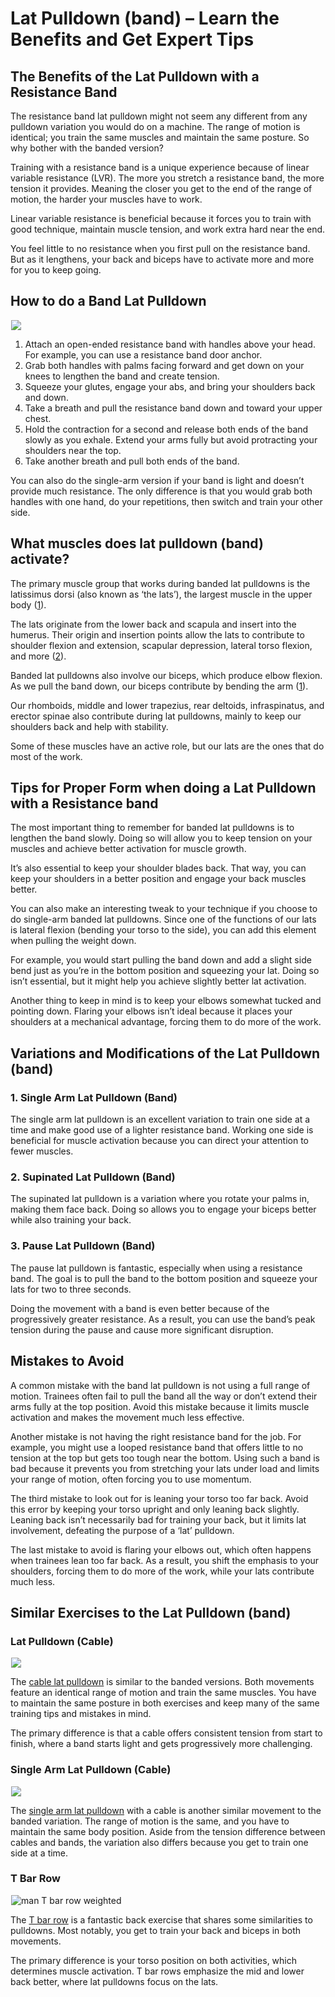 # Lat Pulldown (band) – Learn the Benefits and Get Expert Tips

## The Benefits of the Lat Pulldown with a Resistance Band

The resistance band lat pulldown might not seem any different from any pulldown variation you would do on a machine. The range of motion is identical; you train the same muscles and maintain the same posture. So why bother with the banded version?

Training with a resistance band is a unique experience because of linear variable resistance (LVR). The more you stretch a resistance band, the more tension it provides. Meaning the closer you get to the end of the range of motion, the harder your muscles have to work. 

Linear variable resistance is beneficial because it forces you to train with good technique, maintain muscle tension, and work extra hard near the end. 

You feel little to no resistance when you first pull on the resistance band. But as it lengthens, your back and biceps have to activate more and more for you to keep going. 

## How to do a Band Lat Pulldown 

![](data:image/gif;base64,R0lGODlhAQABAAAAACH5BAEKAAEALAAAAAABAAEAAAICTAEAOw==)![](https://pump-app.s3.eu-west-2.amazonaws.com/exercise-assets/09741101-Band-close-grip-pulldown_Back_small.jpg)

  1. Attach an open-ended resistance band with handles above your head. For example, you can use a resistance band door anchor.
  2. Grab both handles with palms facing forward and get down on your knees to lengthen the band and create tension.
  3. Squeeze your glutes, engage your abs, and bring your shoulders back and down. 
  4. Take a breath and pull the resistance band down and toward your upper chest.
  5. Hold the contraction for a second and release both ends of the band slowly as you exhale. Extend your arms fully but avoid protracting your shoulders near the top.
  6. Take another breath and pull both ends of the band.

You can also do the single-arm version if your band is light and doesn’t provide much resistance. The only difference is that you would grab both handles with one hand, do your repetitions, then switch and train your other side.

## What muscles does lat pulldown (band) activate?

The primary muscle group that works during banded lat pulldowns is the latissimus dorsi (also known as ‘the lats’), the largest muscle in the upper body ([1](https://pubmed.ncbi.nlm.nih.gov/19855327/)). 

The lats originate from the lower back and scapula and insert into the humerus. Their origin and insertion points allow the lats to contribute to shoulder flexion and extension, scapular depression, lateral torso flexion, and more ([2](https://www.physio-pedia.com/Latissimus_Dorsi_Muscle)).

Banded lat pulldowns also involve our biceps, which produce elbow flexion. As we pull the band down, our biceps contribute by bending the arm ([1](https://pubmed.ncbi.nlm.nih.gov/19855327/)). 

Our rhomboids, middle and lower trapezius, rear deltoids, infraspinatus, and erector spinae also contribute during lat pulldowns, mainly to keep our shoulders back and help with stability. 

Some of these muscles have an active role, but our lats are the ones that do most of the work.

## Tips for Proper Form when doing a Lat Pulldown with a Resistance band

The most important thing to remember for banded lat pulldowns is to lengthen the band slowly. Doing so will allow you to keep tension on your muscles and achieve better activation for muscle growth. 

It’s also essential to keep your shoulder blades back. That way, you can keep your shoulders in a better position and engage your back muscles better.

You can also make an interesting tweak to your technique if you choose to do single-arm banded lat pulldowns. Since one of the functions of our lats is lateral flexion (bending your torso to the side), you can add this element when pulling the weight down. 

For example, you would start pulling the band down and add a slight side bend just as you’re in the bottom position and squeezing your lat. Doing so isn’t essential, but it might help you achieve slightly better lat activation.

Another thing to keep in mind is to keep your elbows somewhat tucked and pointing down. Flaring your elbows isn’t ideal because it places your shoulders at a mechanical advantage, forcing them to do more of the work.

## Variations and Modifications of the Lat Pulldown (band)

### 1\. Single Arm Lat Pulldown (Band)

The single arm lat pulldown is an excellent variation to train one side at a time and make good use of a lighter resistance band. Working one side is beneficial for muscle activation because you can direct your attention to fewer muscles.

### 2\. Supinated Lat Pulldown (Band)

The supinated lat pulldown is a variation where you rotate your palms in, making them face back. Doing so allows you to engage your biceps better while also training your back. 

### 3\. Pause Lat Pulldown (Band)

The pause lat pulldown is fantastic, especially when using a resistance band. The goal is to pull the band to the bottom position and squeeze your lats for two to three seconds. 

Doing the movement with a band is even better because of the progressively greater resistance. As a result, you can use the band’s peak tension during the pause and cause more significant disruption.

## Mistakes to Avoid

A common mistake with the band lat pulldown is not using a full range of motion. Trainees often fail to pull the band all the way or don’t extend their arms fully at the top position. Avoid this mistake because it limits muscle activation and makes the movement much less effective.

Another mistake is not having the right resistance band for the job. For example, you might use a looped resistance band that offers little to no tension at the top but gets too tough near the bottom. Using such a band is bad because it prevents you from stretching your lats under load and limits your range of motion, often forcing you to use momentum.

The third mistake to look out for is leaning your torso too far back. Avoid this error by keeping your torso upright and only leaning back slightly. Leaning back isn’t necessarily bad for training your back, but it limits lat involvement, defeating the purpose of a ‘lat’ pulldown. 

The last mistake to avoid is flaring your elbows out, which often happens when trainees lean too far back. As a result, you shift the emphasis to your shoulders, forcing them to do more of the work, while your lats contribute much less.

## Similar Exercises to the Lat Pulldown (band)

### Lat Pulldown (Cable)

![](data:image/gif;base64,R0lGODlhAQABAAAAACH5BAEKAAEALAAAAAABAAEAAAICTAEAOw==)![](https://www.hevyapp.com/wp-content/uploads/01501201-Cable-Bar-Lateral-Pulldown_Back.jpg)

The [cable lat pulldown](https://www.hevyapp.com/exercises/how-to-lat-pulldown-cable/) is similar to the banded versions. Both movements feature an identical range of motion and train the same muscles. You have to maintain the same posture in both exercises and keep many of the same training tips and mistakes in mind. 

The primary difference is that a cable offers consistent tension from start to finish, where a band starts light and gets progressively more challenging.

### Single Arm Lat Pulldown (Cable)

![](data:image/gif;base64,R0lGODlhAQABAAAAACH5BAEKAAEALAAAAAABAAEAAAICTAEAOw==)![](https://www.hevyapp.com/wp-content/uploads/12041101-Cable-one-arm-lat-pulldown_back_small.jpg)

The [single arm lat pulldown](https://www.hevyapp.com/exercises/how-to-single-arm-lat-pulldown/) with a cable is another similar movement to the banded variation. The range of motion is the same, and you have to maintain the same body position. Aside from the tension difference between cables and bands, the variation also differs because you get to train one side at a time.

### T Bar Row

![man T bar row weighted](data:image/gif;base64,R0lGODlhAQABAAAAACH5BAEKAAEALAAAAAABAAEAAAICTAEAOw==)![man T bar row weighted](https://www.hevyapp.com/wp-content/uploads/DSC04281-1024x683.jpg)

The [T bar row](https://www.hevyapp.com/exercises/how-to-t-bar-row/) is a fantastic back exercise that shares some similarities to pulldowns. Most notably, you get to train your back and biceps in both movements.

The primary difference is your torso position on both activities, which determines muscle activation. T bar rows emphasize the mid and lower back better, where lat pulldowns focus on the lats.